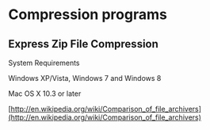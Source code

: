 # Compression programs

## Express Zip File Compression
System Requirements

Windows XP/Vista, Windows 7 and Windows 8

Mac OS X 10.3 or later 
    
[http://en.wikipedia.org/wiki/Comparison_of_file_archivers](http://en.wikipedia.org/wiki/Comparison_of_file_archivers)

